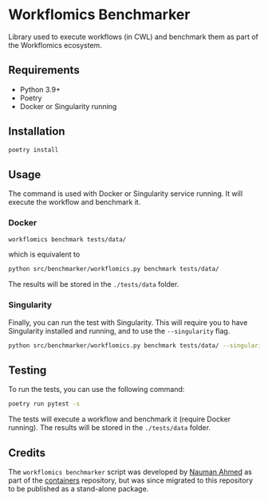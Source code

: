 # Workflomics Benchmarker

Library used to execute workflows (in CWL) and benchmark them as part of the Workflomics ecosystem.

## Requirements

- Python 3.9+
- Poetry
- Docker or Singularity running

## Installation

```bash
poetry install 
```


## Usage

The command is used with Docker or Singularity service running. It will execute the workflow and benchmark it.

### Docker

```bash
workflomics benchmark tests/data/
```

which is equivalent to

```bash
python src/benchmarker/workflomics.py benchmark tests/data/
```

The results will be stored in the `./tests/data` folder.


### Singularity

Finally, you can run the test with Singularity. This will require you to have Singularity installed and running, and to use the `--singularity` flag.

```bash
python src/benchmarker/workflomics.py benchmark tests/data/ --singularity
```

## Testing

To run the tests, you can use the following command:

```bash
poetry run pytest -s
```

The tests will execute a workflow and benchmark it (require Docker running). The results will be stored in the `./tests/data` folder.

## Credits

The `workflomics benchmarker` script was developed by [Nauman Ahmed](@nahmedraja) as part of the [containers](https://github.com/Workflomics/containers) repository, but was since migrated to this repository to be published as a stand-alone package.
